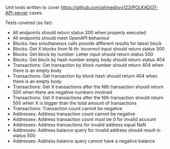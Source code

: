 Unit tests written to cover https://github.com/ahmedovv123/POLKADOT-API-server cases.

Tests covered (so far):
- All endpoints should return status 200 when properly executed
- All endpoints should meet OpenAPI behaviour
- Blocks: two simultaneous calls provide different results for latest block
- Blocks: Get X blocks from N-th: Incorrect input should return status 500
- Blocks: Get block by number: Letter input should return status 500
- Blocks: Get block by hash number empty body should return status 404
- Transactions: Get transaction by block number should return 404 when there is an empty body
- Transactions:  Get transaction by block hash should return 404 when there is an empty body
- Transactions: Get X transactions after the Nth transaction should return 500 when there are negative numbers involved
- Transactions: Get X transactions after the Nth transaction should return 500 when X is bigger than the total amount of transactions
- Transactions: Transaction count cannot be negative
- Addresses: Address transaction count cannot be negative
- Addresses: Address transaction count must be 0 for invalid account
- Addresses: Address transactions for invalid address equal NaN
- Addresses: Address balance query for invalid address should result in status 500
- Addresses: Address balance query cannot have a negative balance
